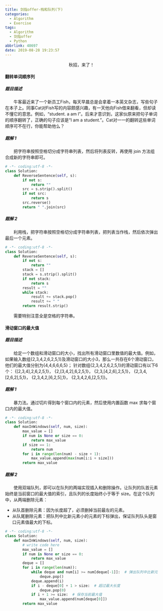 ```yaml
---
title: 剑指offer-栈和队列(下)
categories:
  - Algorithm
  - Exercise
tags:
  - Algorithm
  - 剑指offer
  - Python
abbrlink: 48697
date: 2019-08-28 19:23:57
---
```


<center>秋招，来了！</center>
<!--more-->

#### 翻转单词顺序列

##### 题目描述

　　牛客最近来了一个新员工Fish，每天早晨总是会拿着一本英文杂志，写些句子在本子上。同事Cat对Fish写的内容颇感兴趣，有一天他向Fish借来翻看，但却读不懂它的意思。例如，“student. a am I”。后来才意识到，这家伙原来把句子单词的顺序翻转了，正确的句子应该是“I am a student.”。Cat对一一的翻转这些单词顺序可不在行，你能帮助他么？

##### 题解 1

　　把字符串按照空格切分成字符串列表，然后将列表反转，再使用 join 方法组合成新的字符串即可。

```python
# -*- coding:utf-8 -*-
class Solution:
    def ReverseSentence(self, s):
        if not s:
            return ""
        src = s.strip().split()
        if not src:
            return s
        src.reverse()
        return " ".join(src)
```

##### 题解 2

　　利用栈，把字符串按照空格切分成字符串列表，把列表当作栈，然后依次弹出最后一个元素。

```python
# -*- coding:utf-8 -*-
class Solution:
    def ReverseSentence(self, s):
        if not s:
            return ""
        stack = []
        stack = s.strip().split()
        if not stack:
            return s
        result = ""
        while stack:
            result += stack.pop()
            result += " "
        return result.strip()
```

　　需要特别注意全是空格的字符串。

#### 滑动窗口的最大值

##### 题目描述

　　给定一个数组和滑动窗口的大小，找出所有滑动窗口里数值的最大值。例如，如果输入数组{2,3,4,2,6,2,5,1}及滑动窗口的大小3，那么一共存在6个滑动窗口，他们的最大值分别为{4,4,6,6,6,5}； 针对数组{2,3,4,2,6,2,5,1}的滑动窗口有以下6个： {[2,3,4],2,6,2,5,1}， {2,[3,4,2],6,2,5,1}， {2,3,[4,2,6],2,5,1}， {2,3,4,[2,6,2],5,1}， {2,3,4,2,[6,2,5],1}， {2,3,4,2,6,[2,5,1]}。

##### 题解 1

　　暴力法。通过切片得到每个窗口内的元素，然后使用内置函数 max 求每个窗口内的最大值。

```python
# -*- coding:utf-8 -*-
class Solution:
    def maxInWindows(self, num, size):
        max_value = []
        if num is None or size == 0:
            return max_value
        if size == 1:
            return num
        for i in range(len(num) - size + 1):
            max_value.append(max(num[i:i + size]))
        return max_value
```

##### 题解 2

　　使用双端队列，即可以在队列的两端实现插入和删除操作。让队列的队首元素始终是当前窗口的最大值的索引，且队列的长度始终小于等于 size。在这个队列中，从两端删除元素：

- 从队首删除元素：因为长度超了，必须删掉当前最左的元素。
- 从队尾删除元素：把队列中比新元素小的元素的下标弹出，保证队列队头是窗口元素值最大的下标。

```python
# -*- coding:utf-8 -*-
class Solution:
    def maxInWindows(self, num, size):
        # write code here
        max_value = []
        if num is None or size == 0:
            return max_value
        deque = []
        for i in range(len(num)):
            while deque and num[i] >= num[deque[-1]]:  # 弹出队列中比新元素小的元素的下标
                deque.pop()
            deque.append(i)
            if i - deque[0] + 1 > size:  # 超过最大长度
                deque.pop(0)
            if i + 1 >= size:  # 保存当前最大值
                max_value.append(num[deque[0]])
        return max_value
```